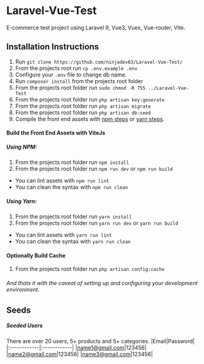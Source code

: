 # Laravel-Vue-Test
E-commerce test project using Laravel 9, Vue3, Vuex, Vue-router, Vite.

## Installation Instructions
1. Run `git clone https://github.com/ninjadev63/Laravel-Vue-Test/`
2. From the projects root run `cp .env.example .env`
3. Configure your `.env` file to change db name.
4. Run `composer install` from the projects root folder
5. From the projects root folder run `sudo chmod -R 755 ../Laravel-Vue-Test`
6. From the projects root folder run `php artisan key:generate`
7. From the projects root folder run `php artisan migrate`
8. From the projects root folder run `php artisan db:seed`
9. Compile the front end assets with [npm steps](#using-npm) or [yarn steps](#using-yarn).

#### Build the Front End Assets with ViteJs
##### Using NPM:
1. From the projects root folder run `npm install`
2. From the projects root folder run `npm run dev` or `npm run build`
  * You can lint assets with `npm run lint`
  * You can clean the syntax with `npm run clean`

##### Using Yarn:
1. From the projects root folder run `yarn install`
2. From the projects root folder run `yarn run dev` or `yarn run build`
  * You can lint assets with `yarn run lint`
  * You can clean the syntax with `yarn run clean`

#### Optionally Build Cache
1. From the projects root folder run `php artisan config:cache`

###### And thats it with the caveat of setting up and configuring your development environment.

## Seeds

##### Seeded Users
There are over 20 users, 5+ products and 5+ categories.
|Email|Password|
|:------------|:------------|
|name1@gmail.com|123456|
|name2@gmail.com|123456|
|name3@gmail.com|123456|
